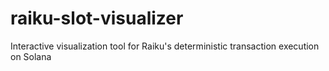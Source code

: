 # raiku-slot-visualizer
Interactive visualization tool for Raiku's deterministic transaction execution on Solana
